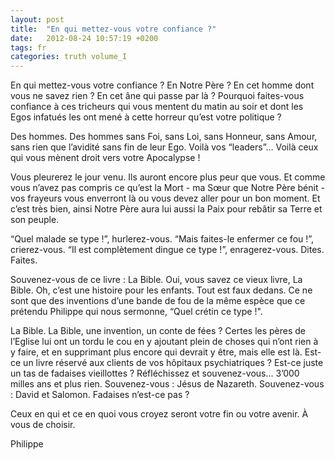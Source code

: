 ```yaml
---
layout: post
title:  "En qui mettez-vous votre confiance ?"
date:   2012-08-24 10:57:19 +0200
tags: fr
categories: truth volume_I
---
```

En qui mettez-vous votre confiance ? En Notre Père ? En cet homme dont vous ne savez rien ? En cet âne qui passe par là ? Pourquoi faites-vous confiance à ces tricheurs qui vous mentent du matin au soir et dont les Egos infatués les ont mené à cette horreur qu’est votre politique ?

Des hommes. Des hommes sans Foi, sans Loi, sans Honneur, sans Amour, sans rien que l’avidité sans fin de leur Ego. Voilà vos “leaders”… Voilà ceux qui vous mènent droit vers votre Apocalypse !

Vous pleurerez le jour venu. Ils auront encore plus peur que vous. Et comme vous n’avez pas compris ce qu’est la Mort - ma Sœur que Notre Père bénit - vos frayeurs vous enverront là ou vous devez aller pour un bon moment. Et c’est très bien, ainsi Notre Père aura lui aussi la Paix pour rebâtir sa Terre et son peuple.

“Quel malade se type !”, hurlerez-vous. “Mais faites-le enfermer ce fou !”, crierez-vous. “Il est complètement dingue ce type !”, enragerez-vous. Dites. Faites.

Souvenez-vous de ce livre : La Bible. Oui, vous savez ce vieux livre, La Bible. Oh, c’est une histoire pour les enfants. Tout est faux dedans. Ce ne sont que des inventions d’une bande de fou de la même espèce que ce prétendu Philippe qui nous sermonne, “Quel crétin ce type !".

La Bible. La Bible, une invention, un conte de fées ? Certes les pères de l’Eglise lui ont un tordu le cou en y ajoutant plein de choses qui n’ont rien à y faire, et en supprimant plus encore qui devrait y être, mais elle est là.
Est-ce un livre réservé aux clients de vos hôpitaux psychiatriques ? Est-ce juste un tas de fadaises vieillottes ? Réfléchissez et souvenez-vous... 3’000 milles ans et plus rien. Souvenez-vous : Jésus de Nazareth. Souvenez-vous : David et Salomon. Fadaises n’est-ce pas ?

Ceux en qui et ce en quoi vous croyez seront votre fin ou votre avenir. À vous de choisir.

Philippe

